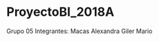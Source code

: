 # ProyectoBI_2018A
Grupo 05
Integrantes: Macas Alexandra
             Giler Mario
             
         
